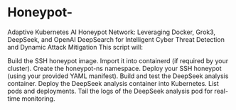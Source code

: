 # Honeypot-
Adaptive Kubernetes AI Honeypot Network: Leveraging Docker, Grok3, DeepSeek, and OpenAI DeepSearch for Intelligent Cyber Threat Detection and Dynamic Attack Mitigation
This script will:

Build the SSH honeypot image.
Import it into containerd (if required by your cluster).
Create the honeypot-ns namespace.
Deploy your SSH honeypot (using your provided YAML manifest).
Build and test the DeepSeek analysis container.
Deploy the DeepSeek analysis container into Kubernetes.
List pods and deployments.
Tail the logs of the DeepSeek analysis pod for real-time monitoring.
